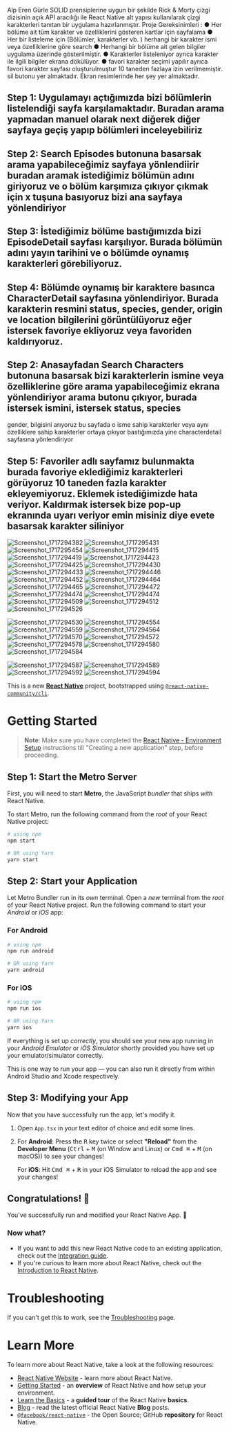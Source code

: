 Alp Eren Gürle
SOLID prensiplerine uygun bir şekilde Rick & Morty çizgi dizisinin açık API aracılığı ile React
Native alt yapısı kullanılarak çizgi karakterleri tanıtan bir uygulama hazırlanmıştır.
Proje Gereksinimleri :
●  Her bölüme ait tüm karakter ve özelliklerini gösteren kartlar için sayfalama
● Her bir listeleme için (Bölümler, karakterler vb. ) herhangi bir karakter ismi veya
özelliklerine göre search
● Herhangi bir bölüme ait gelen bilgiler uygulama üzerinde gösterilmiştir.
● Karakterler listeleniyor ayrıca karakter ile ilgili bilgiler ekrana dökülüyor.
● favori karakter seçimi yapılır ayrıca favori karakter sayfası oluşturulmuştur 10 taneden fazlaya izin verilmemiştir. sil butonu yer almaktadır. Ekran resimlerinde her şey yer almaktadır.

## Step 1: Uygulamayı açtığımızda bizi bölümlerin listelendiği sayfa karşılamaktadır. Buradan arama yapmadan manuel olarak next diğerek diğer sayfaya geçiş yapıp bölümleri inceleyebiliriz
## Step 2: Search Episodes butonuna basarsak arama yapabileceğimiz sayfaya yönlendiirir buradan aramak istediğimiz bölümün adını giriyoruz ve o bölüm karşımıza çıkıyor çıkmak için x tuşuna basıyoruz bizi ana sayfaya yönlendiriyor
## Step 3: İstediğimiz bölüme bastığımızda bizi EpisodeDetail sayfası karşılıyor. Burada bölümün adını yayın tarihini ve o bölümde oynamış karakterleri görebiliyoruz.
## Step 4: Bölümde oynamış bir karaktere basınca CharacterDetail sayfasına yönlendiriyor. Burada karakterin resmini status, species, gender, origin ve location bilgilerini görüntülüyoruz eğer istersek favoriye ekliyoruz veya favoriden kaldırıyoruz.
## Step 2: Anasayfadan Search Characters butonuna basarsak bizi karakterlerin ismine veya özelliklerine göre arama  yapabileceğimiz ekrana yönlendiriyor arama butonu çıkıyor, burada istersek ismini, istersek status, species
gender, bilgisini arıyoruz bu sayfada o isme sahip karakterler veya  aynı özelliklere sahip karakterler ortaya çıkıyor bastığımızda yine characterdetail sayfasına yönlendiriyor
## Step 5:  Favoriler adlı sayfamız bulunmakta burada favoriye eklediğimiz karakterleri görüyoruz 10 taneden fazla karakter ekleyemiyoruz. Eklemek istediğimizde hata veriyor.  Kaldırmak istersek bize pop-up ekranında uyarı veriyor emin misiniz diye evete basarsak karakter siliniyor

![Screenshot_1717294382](https://github.com/alpgurlee/RickAndMortyApp/assets/66573571/909c201c-d494-4b22-9924-1b747acecaba)
![Screenshot_1717295431](https://github.com/alpgurlee/RickAndMortyApp/assets/66573571/ccc1f43b-6412-4b0c-9ad8-b1af32b91d0d)
![Screenshot_1717295454](https://github.com/alpgurlee/RickAndMortyApp/assets/66573571/dbdbc5ee-c56e-4de6-9864-f61b527f9455)
![Screenshot_1717294415](https://github.com/alpgurlee/RickAndMortyApp/assets/66573571/883fab36-565a-46c3-ba0e-68c68f53e847)
![Screenshot_1717294419](https://github.com/alpgurlee/RickAndMortyApp/assets/66573571/3a461608-0ae9-4757-afed-e3b5b5e50769)
![Screenshot_1717294423](https://github.com/alpgurlee/RickAndMortyApp/assets/66573571/aabf7bac-875f-4a7f-9cc9-37abc17609c9)
![Screenshot_1717294425](https://github.com/alpgurlee/RickAndMortyApp/assets/66573571/7ceb036b-5d51-4ed8-a143-b9108ec9a12b)
![Screenshot_1717294430](https://github.com/alpgurlee/RickAndMortyApp/assets/66573571/a7628a76-c411-4406-8dbd-fa70c89a9455)
![Screenshot_1717294433](https://github.com/alpgurlee/RickAndMortyApp/assets/66573571/461a9804-8f41-4ecd-8807-a071416ad8ee)
![Screenshot_1717294446](https://github.com/alpgurlee/RickAndMortyApp/assets/66573571/6e3bcfce-fe13-4b7e-a564-18f0ba76e163)
![Screenshot_1717294452](https://github.com/alpgurlee/RickAndMortyApp/assets/66573571/70fa962d-92fe-42b1-9eea-5d0b2df77aed)
![Screenshot_1717294464](https://github.com/alpgurlee/RickAndMortyApp/assets/66573571/9af57f46-0f8f-4e79-a7cf-c839a122b991)
![Screenshot_1717294465](https://github.com/alpgurlee/RickAndMortyApp/assets/66573571/dcad3abb-69fd-450c-9a55-cda5ed69a965)
![Screenshot_1717294472](https://github.com/alpgurlee/RickAndMortyApp/assets/66573571/d4600929-e658-4d92-968d-c9a00d0e24f9)
![Screenshot_1717294474](https://github.com/alpgurlee/RickAndMortyApp/assets/66573571/84ef4570-cf7f-4e59-a0d8-fcd8ffcee6ca)
![Screenshot_1717294474](https://github.com/alpgurlee/RickAndMortyApp/assets/66573571/2484b0e0-a076-46c4-8c8d-b86ffe1d2173)
![Screenshot_1717294509](https://github.com/alpgurlee/RickAndMortyApp/assets/66573571/19e99cd5-008d-471b-a78d-78756e95b948)
![Screenshot_1717294512](https://github.com/alpgurlee/RickAndMortyApp/assets/66573571/72a15971-b409-4f7e-a432-581313b94e13)
![Screenshot_1717294526](https://github.com/alpgurlee/RickAndMortyApp/assets/66573571/fe42a7d8-aef4-4cc6-91cf-b0b0d57e82f7)


![Screenshot_1717294530](https://github.com/alpgurlee/RickAndMortyApp/assets/66573571/e3b06ec5-53ba-4ac5-8792-194023022ddc)
![Screenshot_1717294554](https://github.com/alpgurlee/RickAndMortyApp/assets/66573571/b45e36ef-fe09-45f7-af3f-6aa4bf2a9fb4)
![Screenshot_1717294559](https://github.com/alpgurlee/RickAndMortyApp/assets/66573571/c06bc9f5-a851-4209-a066-3487c4d5fe82)
![Screenshot_1717294564](https://github.com/alpgurlee/RickAndMortyApp/assets/66573571/66ffa38b-664e-4272-b8b2-e295c2f88793)
![Screenshot_1717294570](https://github.com/alpgurlee/RickAndMortyApp/assets/66573571/839a2b0a-299d-4a20-bc81-c4d9b2908c3c)
![Screenshot_1717294572](https://github.com/alpgurlee/RickAndMortyApp/assets/66573571/e8da6733-9482-4747-82d0-95329d95ca51)
![Screenshot_1717294578](https://github.com/alpgurlee/RickAndMortyApp/assets/66573571/7252bedf-0640-4ea5-baea-3bd7ee68e436)
![Screenshot_1717294580](https://github.com/alpgurlee/RickAndMortyApp/assets/66573571/85201308-684d-432f-8d03-9a8e0280810e)
![Screenshot_1717294584](https://github.com/alpgurlee/RickAndMortyApp/assets/66573571/ef4d09dc-2380-442b-af6d-19c7cc7ca045)


![Screenshot_1717294587](https://github.com/alpgurlee/RickAndMortyApp/assets/66573571/5f59284e-8e2f-4e28-b0c8-7569e348cfda)
![Screenshot_1717294589](https://github.com/alpgurlee/RickAndMortyApp/assets/66573571/45929906-bc6a-4818-8752-ddb762c610d8)
![Screenshot_1717294592](https://github.com/alpgurlee/RickAndMortyApp/assets/66573571/49f88221-1be9-4a9e-9363-89b9f0ef4a00)
![Screenshot_1717294594](https://github.com/alpgurlee/RickAndMortyApp/assets/66573571/5c6bdf12-aa52-442b-beb1-2bbfcb9be39c)



This is a new [**React Native**](https://reactnative.dev) project, bootstrapped using [`@react-native-community/cli`](https://github.com/react-native-community/cli).

# Getting Started

>**Note**: Make sure you have completed the [React Native - Environment Setup](https://reactnative.dev/docs/environment-setup) instructions till "Creating a new application" step, before proceeding.

## Step 1: Start the Metro Server

First, you will need to start **Metro**, the JavaScript _bundler_ that ships _with_ React Native.

To start Metro, run the following command from the _root_ of your React Native project:

```bash
# using npm
npm start

# OR using Yarn
yarn start
```

## Step 2: Start your Application

Let Metro Bundler run in its _own_ terminal. Open a _new_ terminal from the _root_ of your React Native project. Run the following command to start your _Android_ or _iOS_ app:

### For Android

```bash
# using npm
npm run android

# OR using Yarn
yarn android
```

### For iOS

```bash
# using npm
npm run ios

# OR using Yarn
yarn ios
```

If everything is set up _correctly_, you should see your new app running in your _Android Emulator_ or _iOS Simulator_ shortly provided you have set up your emulator/simulator correctly.

This is one way to run your app — you can also run it directly from within Android Studio and Xcode respectively.

## Step 3: Modifying your App

Now that you have successfully run the app, let's modify it.

1. Open `App.tsx` in your text editor of choice and edit some lines.
2. For **Android**: Press the <kbd>R</kbd> key twice or select **"Reload"** from the **Developer Menu** (<kbd>Ctrl</kbd> + <kbd>M</kbd> (on Window and Linux) or <kbd>Cmd ⌘</kbd> + <kbd>M</kbd> (on macOS)) to see your changes!

   For **iOS**: Hit <kbd>Cmd ⌘</kbd> + <kbd>R</kbd> in your iOS Simulator to reload the app and see your changes!

## Congratulations! :tada:

You've successfully run and modified your React Native App. :partying_face:

### Now what?

- If you want to add this new React Native code to an existing application, check out the [Integration guide](https://reactnative.dev/docs/integration-with-existing-apps).
- If you're curious to learn more about React Native, check out the [Introduction to React Native](https://reactnative.dev/docs/getting-started).

# Troubleshooting

If you can't get this to work, see the [Troubleshooting](https://reactnative.dev/docs/troubleshooting) page.

# Learn More

To learn more about React Native, take a look at the following resources:

- [React Native Website](https://reactnative.dev) - learn more about React Native.
- [Getting Started](https://reactnative.dev/docs/environment-setup) - an **overview** of React Native and how setup your environment.
- [Learn the Basics](https://reactnative.dev/docs/getting-started) - a **guided tour** of the React Native **basics**.
- [Blog](https://reactnative.dev/blog) - read the latest official React Native **Blog** posts.
- [`@facebook/react-native`](https://github.com/facebook/react-native) - the Open Source; GitHub **repository** for React Native.
